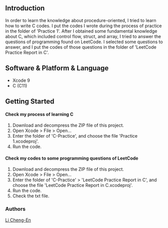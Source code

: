## Introduction

In order to learn the knowledge about procedure-oriented, I tried to learn how to write C codes. I put the codes I wrote during the process of practice in the folder of 'Practice 1'. After I obtained some fundamental knowledge about C, which included control flow, struct, and array, I tried to answer the questions of programming found on LeetCode. I selected some questions to answer, and I put the codes of those questions in the folder of 'LeetCode Practice Report in C'.

## Software & Platform & Language

* Xcode 9
* C (C11)

## Getting Started
#### Check my process of learning C
1. Download and decompress the ZIP file of this project.
2. Open Xcode > File > Open...
3. Enter the folder of 'C-Practice', and choose the file 'Practice 1.xcodeproj'.
4. Run the code.

#### Check my codes to some programming questions of LeetCode
1. Download and decompress the ZIP file of this project.
2. Open Xcode > File > Open...
3. Enter the folder of 'C-Practice' > 'LeetCode Practice Report in C', and choose the file 'LeetCode Practice Report in C.xcodeproj'.
4. Run the code.
5. Check the txt file.

### Authors

[Li Cheng-En](https://www.linkedin.com/in/li-cheng-en/)
